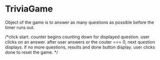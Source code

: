 # TriviaGame
Object of the game is to answer as many questions as possible before the timer runs out.

/*click start.
counter begins counting down for displayed question.
user clicks on an answer.
after user answers or the couter === 0, next question displays.
if no more questions, results and done button display.
user clicks done to reset the game.
*/